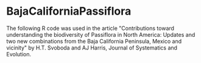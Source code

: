 # BajaCaliforniaPassiflora
The following R code was used in the article "Contributions toward understanding the biodiversity of Passiflora in North America: Updates and two new combinations from the Baja California Peninsula, Mexico and vicinity" by H.T. Svoboda and AJ Harris, Journal of Systematics and Evolution.
